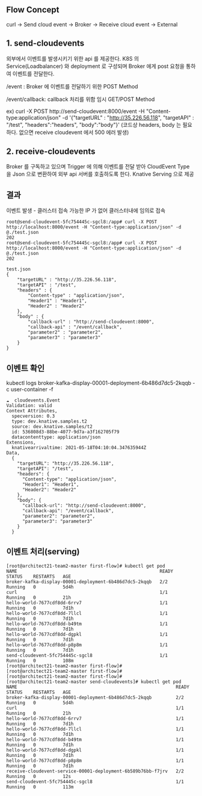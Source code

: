## Flow Concept

curl -> Send cloud event -> Broker -> Receive cloud event -> External

## 1. send-cloudevents

외부에서 이벤트를 발생시키기 위한 api 를 제공한다.
K8S 의 Service(Loadbalancer) 와 deployment 로 구성되며 Broker 에게 post 요청을 통하여 이벤트를 전달한다.

/event : Broker 에 이벤트를 전달하기 위한 POST Method

/event/callback: callback 처리를 위함 임시 GET/POST Method

ex) 
curl -X POST http://send-cloudevent:8000/event -H "Content-type:application/json" -d '{"targetURL" : "http://35.226.56.118", "targetAPI" : "/test", "headers":"headers", "body":"body"}' 
(코드상 headers, body 는 필요하다. 없으면 receive cloudevent 에서 500 에러 발생)

## 2. receive-cloudevents

Broker 를 구독하고 있으며 Trigger 에 의해 이벤트를 전달 받아 CloudEvent Type 을 Json 으로 변환하여 외부 api 서버를 호출하도록 한다. Knative Serving 으로 제공


## 결과
이벤트 발생 - 클러스터 접속 가능한 IP 가 없어 클러스터내에 임의로 접속
```
root@send-cloudevent-5fc754445c-sgcl8:/app# curl -X POST http://localhost:8000/event -H "Content-type:application/json" -d @./test.json
202
root@send-cloudevent-5fc754445c-sgcl8:/app# curl -X POST http://localhost:8000/event -H "Content-type:application/json" -d @./test.json
202

test.json 
{
    "targetURL" : "http://35.226.56.118", 
    "targetAPI" : "/test",
    "headers" : {
        "Content-type" : "application/json",
        "Header1" : "Header1",
        "Header2" : "Header2"
    },
    "body" : {
        "callback-url" : "http://send-cloudevent:8000",
        "callback-api" : "/event/callback",
        "parameter2" : "parameter2",
        "parameter3" : "parameter3"
    }
}
```

## 이벤트 확인
kubectl logs broker-kafka-display-00001-deployment-6b486d7dc5-2kqqb -c user-container -f
```
☁️  cloudevents.Event
Validation: valid
Context Attributes,
  specversion: 0.3
  type: dev.knative.samples.t2
  source: dev.knative.samples/t2
  id: 536808d3-88be-4077-9d7a-a3f162705f79
  datacontenttype: application/json
Extensions,
  knativearrivaltime: 2021-05-18T04:10:04.347635944Z
Data,
  {
    "targetURL": "http://35.226.56.118",
    "targetAPI": "/test",
    "headers": {
      "Content-type": "application/json",
      "Header1": "Header1",
      "Header2": "Header2"
    },
    "body": {
      "callback-url": "http://send-cloudevent:8000",
      "callback-api": "/event/callback",
      "parameter2": "parameter2",
      "parameter3": "parameter3"
    }
  }
```

## 이벤트 처리(serving)
```
[root@architect21-team2-master first-flow]# kubectl get pod
NAME                                                     READY   STATUS    RESTARTS   AGE
broker-kafka-display-00001-deployment-6b486d7dc5-2kqqb   2/2     Running   0          5d4h
curl                                                     1/1     Running   0          21h
hello-world-7677cdf8dd-6rrv7                             1/1     Running   0          7d1h
hello-world-7677cdf8dd-7llcl                             1/1     Running   0          7d1h
hello-world-7677cdf8dd-b49tm                             1/1     Running   0          7d1h
hello-world-7677cdf8dd-dgpkl                             1/1     Running   0          7d1h
hello-world-7677cdf8dd-p8p8m                             1/1     Running   0          7d1h
send-cloudevent-5fc754445c-sgcl8                         1/1     Running   0          108m
[root@architect21-team2-master first-flow]# 
[root@architect21-team2-master first-flow]# 
[root@architect21-team2-master first-flow]# 
[root@architect21-team2-master send-cloudevents]# kubectl get pod
NAME                                                           READY   STATUS    RESTARTS   AGE
broker-kafka-display-00001-deployment-6b486d7dc5-2kqqb         2/2     Running   0          5d4h
curl                                                           1/1     Running   0          21h
hello-world-7677cdf8dd-6rrv7                                   1/1     Running   0          7d1h
hello-world-7677cdf8dd-7llcl                                   1/1     Running   0          7d1h
hello-world-7677cdf8dd-b49tm                                   1/1     Running   0          7d1h
hello-world-7677cdf8dd-dgpkl                                   1/1     Running   0          7d1h
hello-world-7677cdf8dd-p8p8m                                   1/1     Running   0          7d1h
receive-cloudevent-service-00001-deployment-6b589b76bb-f7jrv   2/2     Running   0          12s
send-cloudevent-5fc754445c-sgcl8                               1/1     Running   0          113m
```

